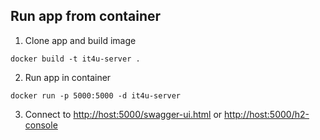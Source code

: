 ## Run app from container

1. Clone app and build image
```
docker build -t it4u-server .
```
2. Run app in container
```
docker run -p 5000:5000 -d it4u-server
```

3. Connect to <http://host:5000/swagger-ui.html> or <http://host:5000/h2-console>
